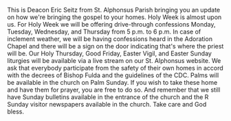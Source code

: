  This is Deacon Eric Seitz from St. Alphonsus Parish bringing you an update on how we're bringing the gospel to your homes. Holy Week is almost upon us. For Holy Week we will be offering drive-through confessions Monday, Tuesday, Wednesday, and Thursday from 5 p.m. to 6 p.m. In case of inclement weather, we will be having confessions heard in the Adoration Chapel and there will be a sign on the door indicating that's where the priest will be. Our Holy Thursday, Good Friday, Easter Vigil, and Easter Sunday liturgies will be available via a live stream on our St. Alphonsus website. We ask that everybody participate from the safety of their own homes in accord with the decrees of Bishop Fulda and the guidelines of the CDC. Palms will be available in the church on Palm Sunday. If you wish to take these home and have them for prayer, you are free to do so. And remember that we still have Sunday bulletins available in the entrance of the church and the R Sunday visitor newspapers available in the church. Take care and God bless.
